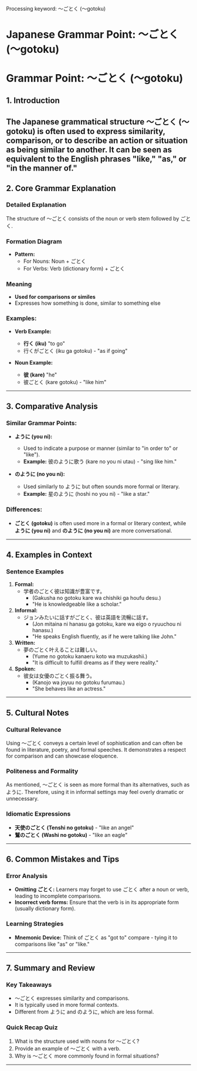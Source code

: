Processing keyword: ～ごとく (〜gotoku)
# Japanese Grammar Point: ～ごとく (〜gotoku)
# Grammar Point: ～ごとく (〜gotoku)
## 1. Introduction
The Japanese grammatical structure ～ごとく (〜gotoku) is often used to express similarity, comparison, or to describe an action or situation as being similar to another. It can be seen as equivalent to the English phrases "like," "as," or "in the manner of."
---
## 2. Core Grammar Explanation
### Detailed Explanation
The structure of ～ごとく consists of the noun or verb stem followed by ごとく. 
### Formation Diagram
- **Pattern:** 
  - For Nouns: Noun + ごとく
  - For Verbs: Verb (dictionary form) + ごとく
### Meaning
- **Used for comparisons or similes**
- Expresses how something is done, similar to something else
### Examples:
- **Verb Example:** 
  - **行く (iku)** "to go"
  - 行くがごとく (iku ga gotoku) - "as if going"
  
- **Noun Example:** 
  - **彼 (kare)** "he"
  - 彼ごとく (kare gotoku) - "like him"
---
## 3. Comparative Analysis
### Similar Grammar Points:
- **ように (you ni):** 
  - Used to indicate a purpose or manner (similar to "in order to" or "like").
  - **Example:** 彼のように歌う (kare no you ni utau) - "sing like him."
  
- **のように (no you ni):** 
  - Used similarly to ように but often sounds more formal or literary.
  - **Example:** 星のように (hoshi no you ni) - "like a star."
### Differences:
- **ごとく (gotoku)** is often used more in a formal or literary context, while **ように (you ni)** and **のように (no you ni)** are more conversational.
---
## 4. Examples in Context
### Sentence Examples
1. **Formal:**
   - 学者のごとく彼は知識が豊富です。
     - (Gakusha no gotoku kare wa chishiki ga houfu desu.)
     - "He is knowledgeable like a scholar."
2. **Informal:**
   - ジョンみたいに話すがごとく、彼は英語を流暢に話す。
     - (Jon mitaina ni hanasu ga gotoku, kare wa eigo o ryuuchou ni hanasu.)
     - "He speaks English fluently, as if he were talking like John."
3. **Written:**
   - 夢のごとく叶えることは難しい。
     - (Yume no gotoku kanaeru koto wa muzukashii.)
     - "It is difficult to fulfill dreams as if they were reality."
4. **Spoken:**
   - 彼女は女優のごとく振る舞う。
     - (Kanojo wa joyuu no gotoku furumau.)
     - "She behaves like an actress."
---
## 5. Cultural Notes
### Cultural Relevance
Using ～ごとく conveys a certain level of sophistication and can often be found in literature, poetry, and formal speeches. It demonstrates a respect for comparison and can showcase eloquence.
### Politeness and Formality
As mentioned, ～ごとく is seen as more formal than its alternatives, such as ように. Therefore, using it in informal settings may feel overly dramatic or unnecessary.
### Idiomatic Expressions
- **天使のごとく (Tenshi no gotoku)** - "like an angel"
- **鷲のごとく (Washi no gotoku)** - "like an eagle"
---
## 6. Common Mistakes and Tips
### Error Analysis
- **Omitting ごとく:** Learners may forget to use ごとく after a noun or verb, leading to incomplete comparisons.
- **Incorrect verb forms:** Ensure that the verb is in its appropriate form (usually dictionary form).
### Learning Strategies
- **Mnemonic Device:** Think of ごとく as "got to" compare - tying it to comparisons like "as" or "like."
---
## 7. Summary and Review
### Key Takeaways
- ～ごとく expresses similarity and comparisons.
- It is typically used in more formal contexts.
- Different from ように and のように, which are less formal.
### Quick Recap Quiz
1. What is the structure used with nouns for ～ごとく?
2. Provide an example of ～ごとく with a verb.
3. Why is ～ごとく more commonly found in formal situations?
---
